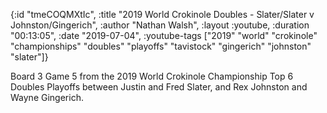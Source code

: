 {:id "tmeCOQMXtIc",
 :title
 "2019 World Crokinole Doubles - Slater/Slater v Johnston/Gingerich",
 :author "Nathan Walsh",
 :layout :youtube,
 :duration "00:13:05",
 :date "2019-07-04",
 :youtube-tags
 ["2019"
  "world"
  "crokinole"
  "championships"
  "doubles"
  "playoffs"
  "tavistock"
  "gingerich"
  "johnston"
  "slater"]}


Board 3 Game 5 from the 2019 World Crokinole Championship Top 6 Doubles Playoffs between Justin and Fred Slater, and Rex Johnston and Wayne Gingerich.
